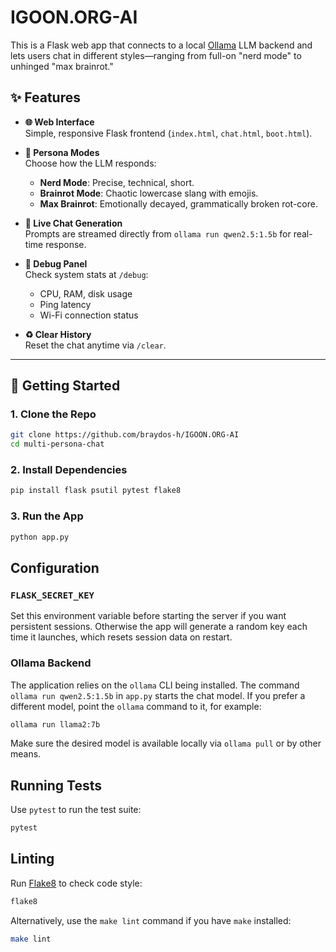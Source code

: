 # IGOON.ORG-AI

This is a Flask web app that connects to a local [Ollama](https://ollama.com) LLM backend and lets users chat in different styles—ranging from full-on "nerd mode" to unhinged "max brainrot."

## ✨ Features

- **🌐 Web Interface**  
  Simple, responsive Flask frontend (`index.html`, `chat.html`, `boot.html`).

- **🧠 Persona Modes**  
  Choose how the LLM responds:
  - **Nerd Mode**: Precise, technical, short.
  - **Brainrot Mode**: Chaotic lowercase slang with emojis.
  - **Max Brainrot**: Emotionally decayed, grammatically broken rot-core.

- **💬 Live Chat Generation**  
  Prompts are streamed directly from `ollama run qwen2.5:1.5b` for real-time response.

- **🧪 Debug Panel**  
  Check system stats at `/debug`:
  - CPU, RAM, disk usage
  - Ping latency
  - Wi-Fi connection status

- **♻️ Clear History**  
  Reset the chat anytime via `/clear`.

---

## 🚀 Getting Started

### 1. Clone the Repo

```bash
git clone https://github.com/braydos-h/IGOON.ORG-AI
cd multi-persona-chat
```

### 2. Install Dependencies

```bash
pip install flask psutil pytest flake8
```

### 3. Run the App

```bash
python app.py
```

## Configuration

### `FLASK_SECRET_KEY`

Set this environment variable before starting the server if you want persistent
sessions. Otherwise the app will generate a random key each time it launches,
which resets session data on restart.

### Ollama Backend

The application relies on the `ollama` CLI being installed. The command
`ollama run qwen2.5:1.5b` in `app.py` starts the chat model. If you prefer a
different model, point the `ollama` command to it, for example:

```bash
ollama run llama2:7b
```

Make sure the desired model is available locally via `ollama pull` or by other
means.

## Running Tests

Use `pytest` to run the test suite:

```bash
pytest
```

## Linting

Run [Flake8](https://flake8.pycqa.org/) to check code style:

```bash
flake8
```

Alternatively, use the `make lint` command if you have `make` installed:

```bash
make lint
```

